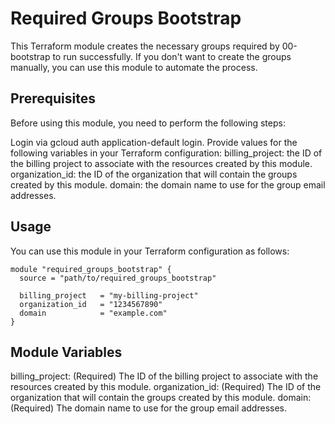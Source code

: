 # Required Groups Bootstrap
This Terraform module creates the necessary groups required by 00-bootstrap to run successfully. If you don't want to create the groups manually, you can use this module to automate the process.

## Prerequisites
Before using this module, you need to perform the following steps:

Login via gcloud auth application-default login.
Provide values for the following variables in your Terraform configuration:
billing_project: the ID of the billing project to associate with the resources created by this module.
organization_id: the ID of the organization that will contain the groups created by this module.
domain: the domain name to use for the group email addresses.

## Usage
You can use this module in your Terraform configuration as follows:

```hcl
module "required_groups_bootstrap" {
  source = "path/to/required_groups_bootstrap"

  billing_project   = "my-billing-project"
  organization_id   = "1234567890"
  domain            = "example.com"
}
```

## Module Variables
billing_project: (Required) The ID of the billing project to associate with the resources created by this module.
organization_id: (Required) The ID of the organization that will contain the groups created by this module.
domain: (Required) The domain name to use for the group email addresses.